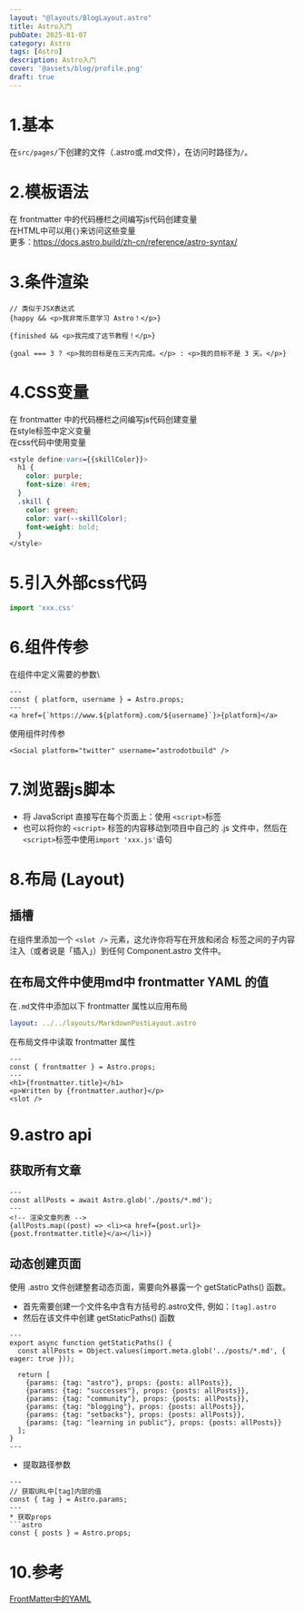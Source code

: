 ```yaml
---
layout: "@layouts/BlogLayout.astro"
title: Astro入门
pubDate: 2025-01-07
category: Astro
tags: [Astro]
description: Astro入门
cover: '@assets/blog/profile.png'
draft: true
---
```


# 1.基本
在`src/pages/`下创建的文件（.astro或.md文件），在访问时路径为`/`。

# 2.模板语法
在 frontmatter 中的代码栅栏之间编写js代码创建变量\
在HTML中可以用`{}`来访问这些变量\
更多：https://docs.astro.build/zh-cn/reference/astro-syntax/

# 3.条件渲染
```astro
// 类似于JSX表达式
{happy && <p>我非常乐意学习 Astro！</p>}

{finished && <p>我完成了这节教程！</p>}

{goal === 3 ? <p>我的目标是在三天内完成。</p> : <p>我的目标不是 3 天。</p>}
```

# 4.CSS变量
在 frontmatter 中的代码栅栏之间编写js代码创建变量\
在style标签中定义变量\
在css代码中使用变量
```css
<style define:vars={{skillColor}}>
  h1 {
    color: purple;
    font-size: 4rem;
  }
  .skill {
    color: green;
    color: var(--skillColor);
    font-weight: bold;
  }
</style>
```

# 5.引入外部css代码
```js
import 'xxx.css'
```

# 6.组件传参
在组件中定义需要的参数\
```astro
---
const { platform, username } = Astro.props;
---
<a href={`https://www.${platform}.com/${username}`}>{platform}</a>
```
使用组件时传参
```astro
<Social platform="twitter" username="astrodotbuild" />
```

# 7.浏览器js脚本
* 将 JavaScript 直接写在每个页面上：使用 `<script>`标签
* 也可以将你的 `<script>` 标签的内容移动到项目中自己的 .js 文件中，然后在`<script>`标签中使用`import 'xxx.js'`语句

# 8.布局 (Layout)
## 插槽
在组件里添加一个 `<slot />` 元素，这允许你将写在开放和闭合 <Component></Component> 标签之间的子内容注入（或者说是「插入」）到任何 Component.astro 文件中。

## 在布局文件中使用md中 frontmatter YAML 的值
在`.md`文件中添加以下 frontmatter 属性以应用布局
```yaml
layout: ../../layouts/MarkdownPostLayout.astro
```
在布局文件中读取 frontmatter 属性
```astro
---
const { frontmatter } = Astro.props;
---
<h1>{frontmatter.title}</h1>
<p>Written by {frontmatter.author}</p>
<slot />
```

# 9.astro api
## 获取所有文章
```astro
---
const allPosts = await Astro.glob('./posts/*.md');
---
<!-- 渲染文章列表 -->
{allPosts.map((post) => <li><a href={post.url}>{post.frontmatter.title}</a></li>)}
```

## 动态创建页面
使用 .astro 文件创建整套动态页面，需要向外暴露一个 getStaticPaths() 函数。
* 首先需要创建一个文件名中含有方括号的.astro文件, 例如：`[tag].astro`
* 然后在该文件中创建 getStaticPaths() 函数
```astro
---
export async function getStaticPaths() {
  const allPosts = Object.values(import.meta.glob('../posts/*.md', { eager: true }));

  return [
    {params: {tag: "astro"}, props: {posts: allPosts}},
    {params: {tag: "successes"}, props: {posts: allPosts}},
    {params: {tag: "community"}, props: {posts: allPosts}},
    {params: {tag: "blogging"}, props: {posts: allPosts}},
    {params: {tag: "setbacks"}, props: {posts: allPosts}},
    {params: {tag: "learning in public"}, props: {posts: allPosts}}
  ];
}
---
```
* 提取路径参数
```astro
---
// 获取URL中[tag]内部的值
const { tag } = Astro.params;
---
* 获取props
```astro
const { posts } = Astro.props;
```


# 10.参考
[FrontMatter中的YAML](https://dev.to/paulasantamaria/introduction-to-yaml-125f)